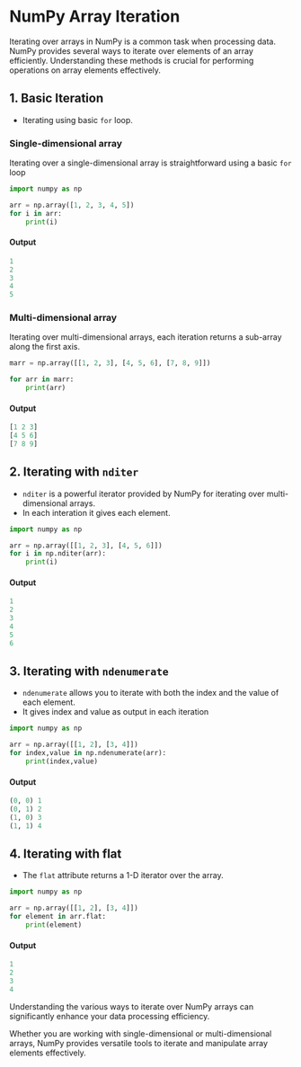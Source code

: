 # NumPy Array Iteration

Iterating over arrays in NumPy is a common task when processing data. NumPy provides several ways to iterate over elements of an array efficiently. 
Understanding these methods is crucial for performing operations on array elements effectively.

## 1. Basic Iteration

- Iterating using basic `for` loop.
  
### Single-dimensional array

Iterating over a single-dimensional array is straightforward using a basic `for` loop

```python
import numpy as np

arr = np.array([1, 2, 3, 4, 5])
for i in arr:
    print(i)
```

#### Output

```python
1
2
3
4
5
```

### Multi-dimensional array

Iterating over multi-dimensional arrays, each iteration returns a sub-array along the first axis.

```python
marr = np.array([[1, 2, 3], [4, 5, 6], [7, 8, 9]])

for arr in marr:
    print(arr)
```

#### Output

```python
[1 2 3]
[4 5 6]
[7 8 9]
```

## 2. Iterating with `nditer`

- `nditer` is a powerful iterator provided by NumPy for iterating over multi-dimensional arrays.
- In each interation it gives each element.

```python
import numpy as np

arr = np.array([[1, 2, 3], [4, 5, 6]])
for i in np.nditer(arr):
    print(i)
```

#### Output

```python
1
2
3
4
5
6
```

## 3. Iterating with `ndenumerate`

- `ndenumerate` allows you to iterate with both the index and the value of each element.
- It gives index and value as output in each iteration

```python
import numpy as np

arr = np.array([[1, 2], [3, 4]])
for index,value in np.ndenumerate(arr):
    print(index,value)
```

#### Output

```python
(0, 0) 1
(0, 1) 2
(1, 0) 3
(1, 1) 4
```

## 4. Iterating with flat

- The `flat` attribute returns a 1-D iterator over the array.

```python
import numpy as np

arr = np.array([[1, 2], [3, 4]])
for element in arr.flat:
    print(element)
```

#### Output

```python
1
2
3
4
```

Understanding the various ways to iterate over NumPy arrays can significantly enhance your data processing efficiency.

Whether you are working with single-dimensional or multi-dimensional arrays, NumPy provides versatile tools to iterate and manipulate array elements effectively.
